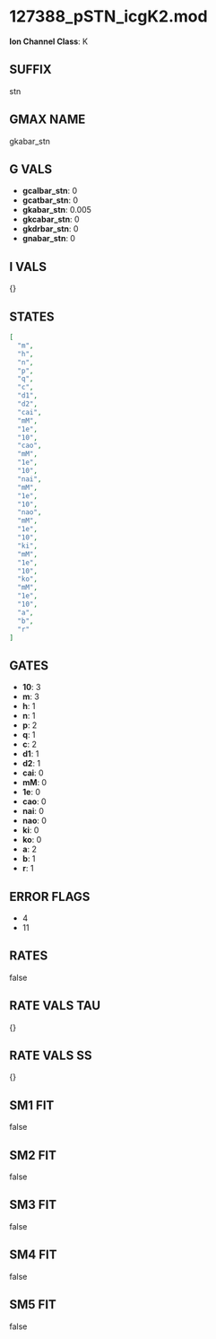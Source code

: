 # 127388_pSTN_icgK2.mod

**Ion Channel Class**: K

## SUFFIX

stn

## GMAX NAME

gkabar_stn

## G VALS

- **gcalbar_stn**: 0
- **gcatbar_stn**: 0
- **gkabar_stn**: 0.005
- **gkcabar_stn**: 0
- **gkdrbar_stn**: 0
- **gnabar_stn**: 0

## I VALS

{}

## STATES

```json
[
  "m",
  "h",
  "n",
  "p",
  "q",
  "c",
  "d1",
  "d2",
  "cai",
  "mM",
  "1e",
  "10",
  "cao",
  "mM",
  "1e",
  "10",
  "nai",
  "mM",
  "1e",
  "10",
  "nao",
  "mM",
  "1e",
  "10",
  "ki",
  "mM",
  "1e",
  "10",
  "ko",
  "mM",
  "1e",
  "10",
  "a",
  "b",
  "r"
]
```

## GATES

- **10**: 3
- **m**: 3
- **h**: 1
- **n**: 1
- **p**: 2
- **q**: 1
- **c**: 2
- **d1**: 1
- **d2**: 1
- **cai**: 0
- **mM**: 0
- **1e**: 0
- **cao**: 0
- **nai**: 0
- **nao**: 0
- **ki**: 0
- **ko**: 0
- **a**: 2
- **b**: 1
- **r**: 1

## ERROR FLAGS

- 4
- 11

## RATES

false

## RATE VALS TAU

{}

## RATE VALS SS

{}

## SM1 FIT

false

## SM2 FIT

false

## SM3 FIT

false

## SM4 FIT

false

## SM5 FIT

false
